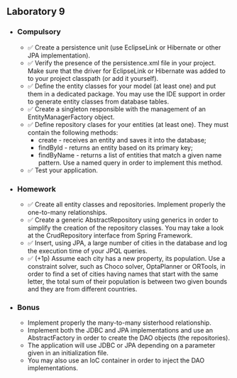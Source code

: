 <h2> Laboratory 9 </h2>
<ul>
  <li> <h3> Compulsory </h3> 
    <ul>
      <li> &#9989; Create a persistence unit (use EclipseLink or Hibernate or other JPA implementation). </li> 
      <li> &#9989; Verify the presence of the persistence.xml file in your project. Make sure that the driver for EclipseLink or Hibernate was added to to your project classpath (or add it yourself). </li> 
      <li> &#9989; Define the entity classes for your model (at least one) and put them in a dedicated package. You may use the IDE support in order to generate entity classes from database tables.</li> 
      <li> &#9989; Create a singleton responsible with the management of an EntityManagerFactory object. </li> 
      <li> &#9989; Define repository clases for your entities (at least one). They must contain the following methods:
     	<ul>
		<li> create - receives an entity and saves it into the database; </li>
		<li> findById - returns an entity based on its primary key; </li>
		<li> findByName - returns a list of entities that match a given name pattern. Use a named query in order to implement this method. </li>
	</ul>
      </li>
      <li> &#9989; Test your application. </li>  
   </ul>
  </li>
  <li> <h3> Homework </h3> 
     <ul>
      <li> &#9989; Create all entity classes and repositories. Implement properly the one-to-many relationships. </li> 
      <li> &#9989; Create a generic AbstractRepository using generics in order to simplify the creation of the repository classes. You may take a look at the CrudRepository interface from Spring Framework. </li> 
      <li> &#9989; Insert, using JPA, a large number of cities in the database and log the execution time of your JPQL queries. </li> 
      <li> &#9989; (+1p) Assume each city has a new property, its population. Use a constraint solver, such as Choco solver, OptaPlanner or ORTools, in order to find a set of cities having names that start with the same letter, the total sum of their population is between two given bounds and they are from different countries. </li> 
    </ul>
  </li>
  <li> <h3> Bonus </h3> 
    <ul>
      <li> Implement properly the many-to-many sisterhood relationship. </li> 
      <li> Implement both the JDBC and JPA implementations and use an AbstractFactory in order to create the DAO objects (the repositories). </li> 
      <li> The application will use JDBC or JPA depending on a parameter given in an initialization file. </li> 
      <li> You may also use an IoC container in order to inject the DAO implementations. </li>
    </ul>
  </li>
 </ul>
